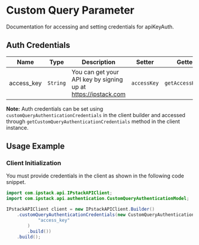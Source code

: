 
# Custom Query Parameter



Documentation for accessing and setting credentials for apiKeyAuth.

## Auth Credentials

| Name | Type | Description | Setter | Getter |
|  --- | --- | --- | --- | --- |
| access_key | `String` | You can get your API key by signing up at https://ipstack.com | `accessKey` | `getAccessKey()` |



**Note:** Auth credentials can be set using `customQueryAuthenticationCredentials` in the client builder and accessed through `getCustomQueryAuthenticationCredentials` method in the client instance.

## Usage Example

### Client Initialization

You must provide credentials in the client as shown in the following code snippet.

```java
import com.ipstack.api.IPstackAPIClient;
import com.ipstack.api.authentication.CustomQueryAuthenticationModel;

IPstackAPIClient client = new IPstackAPIClient.Builder()
    .customQueryAuthenticationCredentials(new CustomQueryAuthenticationModel.Builder(
            "access_key"
        )
        .build())
    .build();
```


